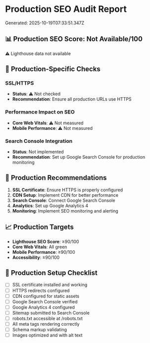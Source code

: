 # Production SEO Audit Report
Generated: 2025-10-19T07:33:51.347Z

## 📊 Production SEO Score: Not Available/100

⚠️ Lighthouse data not available

## 🚀 Production-Specific Checks

### SSL/HTTPS
- **Status**: ⚠️ Not checked
- **Recommendation**: Ensure all production URLs use HTTPS

### Performance Impact on SEO
- **Core Web Vitals**: ⚠️ Not measured
- **Mobile Performance**: ⚠️ Not measured

### Search Console Integration
- **Status**: Not implemented
- **Recommendation**: Set up Google Search Console for production monitoring

## 🎯 Production Recommendations

1. **SSL Certificate**: Ensure HTTPS is properly configured
2. **CDN Setup**: Implement CDN for better performance
3. **Search Console**: Connect Google Search Console
4. **Analytics**: Set up Google Analytics 4
5. **Monitoring**: Implement SEO monitoring and alerting

## 📈 Production Targets

- **Lighthouse SEO Score**: ≥90/100
- **Core Web Vitals**: All green
- **Mobile Performance**: ≥90/100
- **Accessibility**: ≥90/100

## 🔧 Production Setup Checklist

- [ ] SSL certificate installed and working
- [ ] HTTPS redirects configured
- [ ] CDN configured for static assets
- [ ] Google Search Console verified
- [ ] Google Analytics 4 configured
- [ ] Sitemap submitted to Search Console
- [ ] robots.txt accessible at /robots.txt
- [ ] All meta tags rendering correctly
- [ ] Schema markup validating
- [ ] Images optimized and with alt text
